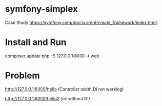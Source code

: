# symfony-simplex
Case Study https://symfony.com/doc/current/create_framework/index.html

# Install and Run
composer update
php -S 127.0.0.1:8000 -t web

# Problem
http://127.0.0.1:8000/hello (Controller width DI not working)

http://127.0.0.1:8000/hello2 (ok without DI)
